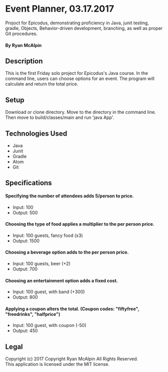# Event Planner, 03.17.2017
Projoct for Epicodus, demonstrating proficiency in Java, junit testing, gradle, Objects, Behavior-driven development, branching, as well as proper Git procedures.

#### By Ryan McAlpin

## Description
This is the first Friday solo project for Epicodus's Java course. In the command line, users can choose options for an event. The program will calculate and return the total price.

## Setup
Download or clone directory. Move to the directory in the command line. Then move to build/classes/main and run 'java App'.

## Technologies Used
 * Java
 * Junit
 * Gradle
 * Atom
 * Git

## Specifications

#### Specifying the number of attendees adds 5/person to price.
  * Input: 100
  * Output: 500

#### Choosing the type of food applies a multiplier to the per person price.
  * Input: 100 guests, fancy food (x3)
  * Output: 1500

#### Choosing a beverage option adds to the per person price.
  * Input: 100 guests, beer (+2)
  * Output: 700

#### Choosing an entertainment option adds a fixed cost.
  * Input: 100 guest, with band (+300)
  * Output: 800

#### Applying a coupon alters the total. (Coupon codes: "fiftyfree", "freedrinks", "halfprice")
  * Input: 100 guest, with coupon (-50)
  * Output: 450


## Legal
Copyright (c) 2017 Copyright Ryan McAlpin All Rights Reserved.<br/>
This application is licensed under the MIT license.
